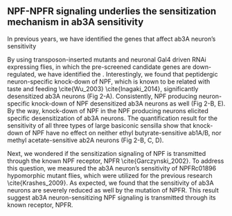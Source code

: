 ## NPF-NPFR signaling underlies the sensitization mechanism in ab3A sensitivity

In previous years, we have identified the genes that affect ab3A neuron’s sensitivity 

By using transposon-inserted mutants and neuronal Gal4 driven RNAi expressing flies, in which the pre-screened candidate genes are down-regulated, we have identified the . Interestingly, we found that peptidergic neuron-specific knock-down of NPF, which is known to be related with taste and feeding \cite{Wu_2003} \cite{Inagaki_2014}, significantly desensitized ab3A neurons (Fig 2-A). Consistently, NPF producing neuron-specific knock-down of NPF desensitized ab3A neurons as well (Fig 2-B, E). By the way, knock-down of NPF in the NPF producing neurons elicited specific desensitization of ab3A neurons. The quantification result for the sensitivity of all three types of large basiconic sensilla show that knock-down of NPF have no effect on neither ethyl butyrate-sensitive ab1A/B, nor methyl acetate-sensitive ab2A neurons (Fig 2-B, C, D). 

Next, we wondered if the sensitization signaling of NPF is transmitted through the known NPF receptor, NPFR \cite{Garczynski_2002}. To address this question, we measured the ab3A neuron’s sensitivity of NPFRc01896 hypomorphic mutant flies, which were utilized for the previous research \cite{Krashes_2009}. As expected, we found that the sensitivity of ab3A neurons are severely reduced as well by the mutation of NPFR. This result suggest ab3A neuron-sensitizing NPF signaling is transmitted through its known receptor, NPFR.